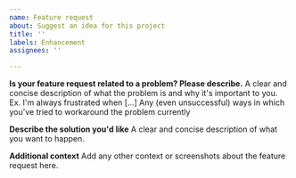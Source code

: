 ```yaml
---
name: Feature request
about: Suggest an idea for this project
title: ''
labels: Enhancement
assignees: ''

---
```


**Is your feature request related to a problem? Please describe.**
A clear and concise description of what the problem is and why it's important to you. Ex. I'm always frustrated when [...]
Any (even unsuccessful) ways in which you've tried to workaround the problem currently

**Describe the solution you'd like**
A clear and concise description of what you want to happen.

**Additional context**
Add any other context or screenshots about the feature request here.
